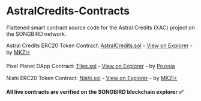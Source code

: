# AstralCredits-Contracts
Flattened smart contract source code for the Astral Credits (XAC) project on the SONGBIRD network.

Astral Credits ERC20 Token Contract: [AstralCredits.sol](https://github.com/Astral-Credits/Contracts/blob/main/AstralCredits.sol) - [View on Explorer](https://songbird-explorer.flare.network/token/0x61b64c643fCCd6ff34Fc58C8ddff4579A89E2723) - by [MKZI⚡](https://github.com/HelloMokuzai) 

Pixel Planet DApp Contract: [Tiles.sol](https://github.com/Astral-Credits/Contracts/blob/main/Tiles.sol) - [View on Explorer](https://songbird-explorer.flare.network/address/0x93CA88Ee506096816414078664641C07aF731026) - by [Prussia](https://github.com/jetstream0) 

Nishi ERC20 Token Contract: [Nishi.sol](https://github.com/Astral-Credits/Contracts/blob/main/Nishi.sol) - [View on Explorer](https://songbird-explorer.flare.network/address/0xCa80B7557aDbc98426C0B921f8d80c3A5c20729F) - by [MKZI⚡](https://github.com/HelloMokuzai) 

**All live contracts are verified on the SONGBIRD blockchain explorer ✅**
